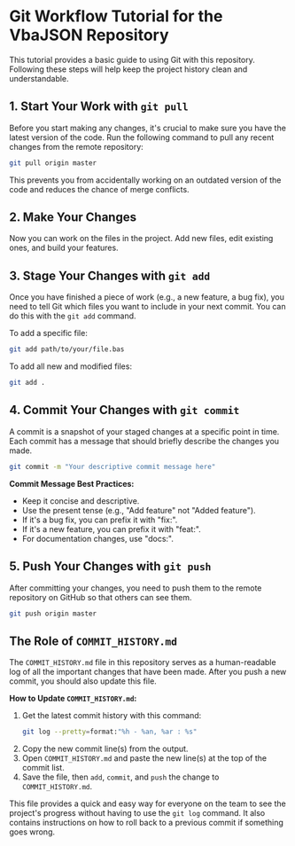 # Git Workflow Tutorial for the VbaJSON Repository

This tutorial provides a basic guide to using Git with this repository. Following these steps will help keep the project history clean and understandable.

## 1. Start Your Work with `git pull`

Before you start making any changes, it's crucial to make sure you have the latest version of the code. Run the following command to pull any recent changes from the remote repository:

```bash
git pull origin master
```

This prevents you from accidentally working on an outdated version of the code and reduces the chance of merge conflicts.

## 2. Make Your Changes

Now you can work on the files in the project. Add new files, edit existing ones, and build your features.

## 3. Stage Your Changes with `git add`

Once you have finished a piece of work (e.g., a new feature, a bug fix), you need to tell Git which files you want to include in your next commit. You can do this with the `git add` command.

To add a specific file:

```bash
git add path/to/your/file.bas
```

To add all new and modified files:

```bash
git add .
```

## 4. Commit Your Changes with `git commit`

A commit is a snapshot of your staged changes at a specific point in time. Each commit has a message that should briefly describe the changes you made.

```bash
git commit -m "Your descriptive commit message here"
```

**Commit Message Best Practices:**

- Keep it concise and descriptive.
- Use the present tense (e.g., "Add feature" not "Added feature").
- If it's a bug fix, you can prefix it with "fix:".
- If it's a new feature, you can prefix it with "feat:".
- For documentation changes, use "docs:".

## 5. Push Your Changes with `git push`

After committing your changes, you need to push them to the remote repository on GitHub so that others can see them.

```bash
git push origin master
```

## The Role of `COMMIT_HISTORY.md`

The `COMMIT_HISTORY.md` file in this repository serves as a human-readable log of all the important changes that have been made. After you push a new commit, you should also update this file.

**How to Update `COMMIT_HISTORY.md`:**

1.  Get the latest commit history with this command:
    ```bash
    git log --pretty=format:"%h - %an, %ar : %s"
    ```
2.  Copy the new commit line(s) from the output.
3.  Open `COMMIT_HISTORY.md` and paste the new line(s) at the top of the commit list.
4.  Save the file, then `add`, `commit`, and `push` the change to `COMMIT_HISTORY.md`.

This file provides a quick and easy way for everyone on the team to see the project's progress without having to use the `git log` command. It also contains instructions on how to roll back to a previous commit if something goes wrong.
